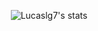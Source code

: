 <p align="center">
<img alt="Lucaslg7's stats" src="[![Anurag's GitHub stats](https://github-readme-stats.vercel.app/api?username=Lucaslg7&show_icons=true&theme=monokai&repo=github-readme-stats)](https://github.com/anuraghazra/github-readme-stats)">
</p>
<!--
**Lucaslg7/Lucaslg7** is a ✨ _special_ ✨ repository because its `README.md` (this file) appears on your GitHub profile.

Here are some ideas to get you started:

- 🔭 I’m currently working on ...
- 🌱 I’m currently learning ...
- 👯 I’m looking to collaborate on ...
- 🤔 I’m looking for help with ...
- 💬 Ask me about ...
- 📫 How to reach me: ...
- 😄 Pronouns: ...
- ⚡ Fun fact: ...
-->

![snake eif](https://github.com/Lucaslg7/Lucaslg7/blob/output/github-contribution-grid-snake.svg)
